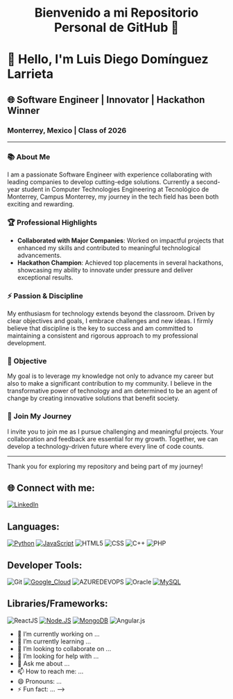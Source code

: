 <h1 align="center">Bienvenido a mi Repositorio Personal de GitHub 🚀</h1>

# 👋 Hello, I'm Luis Diego Domínguez Larrieta

## 🌐 Software Engineer | Innovator | Hackathon Winner

### Monterrey, Mexico | Class of 2026

---

### 📚 About Me

I am a passionate Software Engineer with experience collaborating with leading companies to develop cutting-edge solutions. Currently a second-year student in Computer Technologies Engineering at Tecnológico de Monterrey, Campus Monterrey, my journey in the tech field has been both exciting and rewarding.

### 🏆 Professional Highlights

- **Collaborated with Major Companies**: Worked on impactful projects that enhanced my skills and contributed to meaningful technological advancements.
- **Hackathon Champion**: Achieved top placements in several hackathons, showcasing my ability to innovate under pressure and deliver exceptional results.

### ⚡ Passion & Discipline

My enthusiasm for technology extends beyond the classroom. Driven by clear objectives and goals, I embrace challenges and new ideas. I firmly believe that discipline is the key to success and am committed to maintaining a consistent and rigorous approach to my professional development.

### 🎯 Objective

My goal is to leverage my knowledge not only to advance my career but also to make a significant contribution to my community. I believe in the transformative power of technology and am determined to be an agent of change by creating innovative solutions that benefit society.

### 🤝 Join My Journey

I invite you to join me as I pursue challenging and meaningful projects. Your collaboration and feedback are essential for my growth. Together, we can develop a technology-driven future where every line of code counts.

---

Thank you for exploring my repository and being part of my journey!

## 🌐 Connect with me:
[![LinkedIn](https://img.shields.io/badge/LinkedIn-%230077B5.svg?logo=linkedin&logoColor=white)](https://www.linkedin.com/in/diego-larrieta-47975a2a3/)

## Languages:
[![Python](https://img.shields.io/badge/Python-yellow?style=for-the-badge&logo=python&logoColor=white&labelColor=101010)]()
[![JavaScript](https://img.shields.io/badge/JavaScript-F7DF1E?style=for-the-badge&logo=javascript&logoColor=white&labelColor=101010)]()
![HTML5](https://img.shields.io/badge/html5-%23E34F26.svg?style=for-the-badge&logo=html5&logoColor=101010) 
![CSS](https://img.shields.io/badge/css-%231572B6.svg?style=for-the-badge&logo=css3&logoColor=101010)
![C++](https://img.shields.io/badge/c++-%2300599C.svg?style=for-the-badge&logo=c%2B%2B&logoColor=white)
![PHP](https://img.shields.io/badge/php-%23777BB4.svg?style=for-the-badge&logo=php&logoColor=white)

## Developer Tools: 
![Git](https://img.shields.io/badge/git-%23F05033.svg?style=for-the-badge&logo=git&logoColor=101010)
[![Google_Cloud](https://img.shields.io/badge/Google_Cloud-4285F4?style=for-the-badge&logo=googlecloud&logoColor=white&labelColor=101010)]()
![AZUREDEVOPS](https://img.shields.io/badge/azuredevops-0078D7.svg?style=for-the-badge&logo=azuredevops&logoColor=white&color=%230078D7)
![Oracle](https://img.shields.io/badge/Oracle-F80000?style=for-the-badge&logo=oracle&logoColor=white)
[![MySQL](https://img.shields.io/badge/MySQL-4479A1?style=for-the-badge&logo=mysql&logoColor=white&labelColor=101010)]()

## Libraries/Frameworks: 

![ReactJS](https://img.shields.io/badge/react-%2320232a.svg?style=for-the-badge&logo=react&logoColor=%2361DAFB)
[![Node.JS](https://img.shields.io/badge/Node.JS-339933?style=for-the-badge&logo=node.js&logoColor=white&labelColor=101010)]()
[![MongoDB](https://img.shields.io/badge/MongoDB-47A248?style=for-the-badge&logo=mongodb&logoColor=white&labelColor=101010)]()
![Angular.js](https://img.shields.io/badge/angular.js-%23E23237.svg?style=for-the-badge&logo=angularjs&logoColor=white)


- 🔭 I’m currently working on ...
- 🌱 I’m currently learning ...
- 👯 I’m looking to collaborate on ...
- 🤔 I’m looking for help with ...
- 💬 Ask me about ...
- 📫 How to reach me: ...
- 😄 Pronouns: ...
- ⚡ Fun fact: ...
-->
